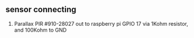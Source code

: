 sensor connecting
-----------------

1. Parallax PIR #910-28027 out to raspberry pi GPIO 17 via 1Kohm resistor, and 100Kohm to GND
